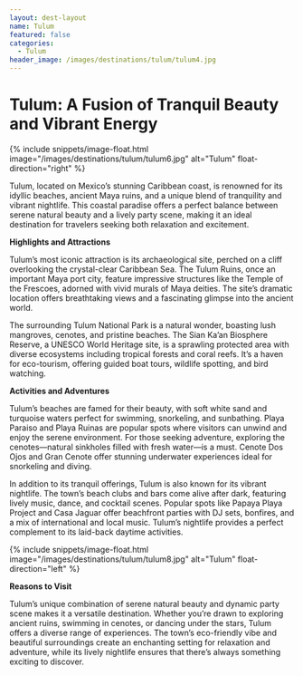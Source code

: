 ```yaml
---
layout: dest-layout
name: Tulum
featured: false
categories:
  - Tulum
header_image: /images/destinations/tulum/tulum4.jpg
---
```

# **Tulum: A Fusion of Tranquil Beauty and Vibrant Energy**

{% include snippets/image-float.html image="/images/destinations/tulum/tulum6.jpg" alt="Tulum" float-direction="right" %}

Tulum, located on Mexico’s stunning Caribbean coast, is renowned for its idyllic beaches, ancient Maya ruins, and a unique blend of tranquility and vibrant nightlife. This coastal paradise offers a perfect balance between serene natural beauty and a lively party scene, making it an ideal destination for travelers seeking both relaxation and excitement.

**Highlights and Attractions**

Tulum’s most iconic attraction is its archaeological site, perched on a cliff overlooking the crystal-clear Caribbean Sea. The Tulum Ruins, once an important Maya port city, feature impressive structures like the Temple of the Frescoes, adorned with vivid murals of Maya deities. The site’s dramatic location offers breathtaking views and a fascinating glimpse into the ancient world.

The surrounding Tulum National Park is a natural wonder, boasting lush mangroves, cenotes, and pristine beaches. The Sian Ka’an Biosphere Reserve, a UNESCO World Heritage site, is a sprawling protected area with diverse ecosystems including tropical forests and coral reefs. It’s a haven for eco-tourism, offering guided boat tours, wildlife spotting, and bird watching.

**Activities and Adventures**

Tulum’s beaches are famed for their beauty, with soft white sand and turquoise waters perfect for swimming, snorkeling, and sunbathing. Playa Paraiso and Playa Ruinas are popular spots where visitors can unwind and enjoy the serene environment. For those seeking adventure, exploring the cenotes—natural sinkholes filled with fresh water—is a must. Cenote Dos Ojos and Gran Cenote offer stunning underwater experiences ideal for snorkeling and diving.

In addition to its tranquil offerings, Tulum is also known for its vibrant nightlife. The town’s beach clubs and bars come alive after dark, featuring lively music, dance, and cocktail scenes. Popular spots like Papaya Playa Project and Casa Jaguar offer beachfront parties with DJ sets, bonfires, and a mix of international and local music. Tulum’s nightlife provides a perfect complement to its laid-back daytime activities.

{% include snippets/image-float.html image="/images/destinations/tulum/tulum8.jpg" alt="Tulum" float-direction="left" %}

**Reasons to Visit**

Tulum’s unique combination of serene natural beauty and dynamic party scene makes it a versatile destination. Whether you’re drawn to exploring ancient ruins, swimming in cenotes, or dancing under the stars, Tulum offers a diverse range of experiences. The town’s eco-friendly vibe and beautiful surroundings create an enchanting setting for relaxation and adventure, while its lively nightlife ensures that there’s always something exciting to discover.
